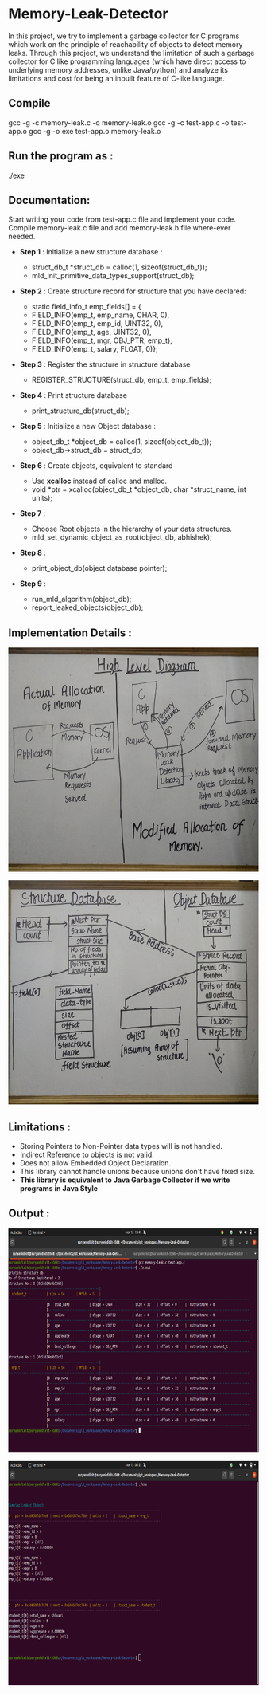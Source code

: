 # Memory-Leak-Detector
In this project, we try to implement a garbage collector for C programs which work on the principle of reachability of objects to detect memory leaks. Through this project, we understand the limitation of such a garbage collector for C like programming languages (which have direct access to underlying memory addresses, unlike Java/python) and analyze its limitations and cost for being an inbuilt feature of C-like language.


## Compile
gcc -g -c memory-leak.c -o memory-leak.o
gcc -g -c test-app.c -o test-app.o
gcc -g -o exe test-app.o memory-leak.o

## Run the program as :
./exe

## Documentation:
Start writing your code from test-app.c file and implement your code. Compile memory-leak.c file and add memory-leak.h file where-ever needed.

  * **Step 1** : Initialize a new structure database :
    * struct_db_t *struct_db = calloc(1, sizeof(struct_db_t));
    * mld_init_primitive_data_types_support(struct_db);

  * **Step 2** : Create structure record for structure that you have declared:
    * static field_info_t emp_fields[] = {
    *    FIELD_INFO(emp_t, emp_name, CHAR,    0),
    *    FIELD_INFO(emp_t, emp_id,   UINT32,  0),
    *    FIELD_INFO(emp_t, age,      UINT32,  0),
    *    FIELD_INFO(emp_t, mgr,      OBJ_PTR, emp_t),
    *    FIELD_INFO(emp_t, salary,   FLOAT, 0)};

  * **Step 3** : Register the structure in structure database
    * REGISTER_STRUCTURE(struct_db, emp_t, emp_fields);

  * **Step 4** : Print structure database
    * print_structure_db(struct_db);

  * **Step 5** : Initialize a new Object database :
    * object_db_t *object_db = calloc(1, sizeof(object_db_t));
    * object_db->struct_db = struct_db;
    
  * **Step 6** : Create objects, equivalent to standard 
    * Use **xcalloc** instead of calloc and malloc.
    * void *ptr = xcalloc(object_db_t *object_db, char *struct_name, int units);

  * **Step 7** :
    * Choose Root objects in the hierarchy of your data structures.
    * mld_set_dynamic_object_as_root(object_db, abhishek);

  * **Step 8** :
    * print_object_db(object database pointer);
    
  * **Step 9** :
    * run_mld_algorithm(object_db);
    * report_leaked_objects(object_db);

## Implementation Details :
<p>
  <img src="Screenshots/s2.jpg" width="700" height="450">
</p>
<p>
  <img src="Screenshots/s1.jpg" width="700" height="450">
</p>

## Limitations :
  * Storing Pointers to Non-Pointer data types will is not handled.
  * Indirect Reference to objects is not valid.
  * Does not allow Embedded Object Declaration.
  * This library cannot handle unions because unions don't have fixed size.
  * **This library is equivalent to Java Garbage Collector if we write programs in Java Style**

## Output :
<p>
  <img src="Screenshots/s3.png" width="700" height="450">
</p>
<p>
  <img src="Screenshots/s4.png" width="700" height="450">
</p>